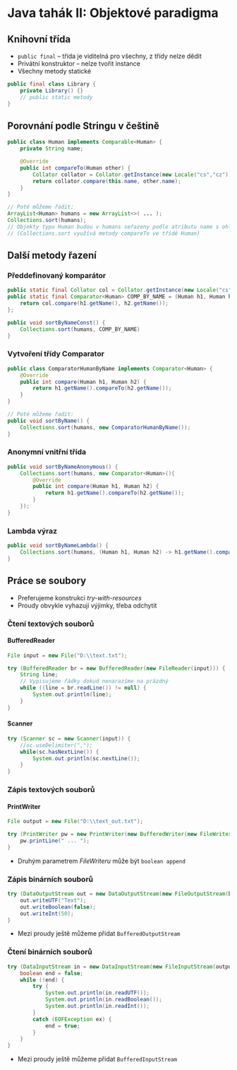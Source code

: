 # Java tahák II: Objektové paradigma

## Knihovní třída

* `public final` – třída je viditelná pro všechny, z třídy nelze dědit
* Privátní konstruktor – nelze tvořit instance
* Všechny metody statické

```java
public final class Library {
    private Library() {}
    // public static metody
}
```

## Porovnání podle Stringu v češtině

```java
public class Human implements Comparable<Human> {
    private String name;

    @Override
    public int compareTo(Human other) {
        Collator collator = Collator.getInstance(new Locale("cs","cz"));
        return collator.compare(this.name, other.name);
    }
}

// Poté můžeme řadit:
ArrayList<Human> humans = new ArrayList<>( ... );
Collections.sort(humans);
// Objekty typu Human budou v humans seřazeny podle atributu name s ohledem na českou abecedu
// (Collections.sort využívá metody compareTo ve třídě Human)
```

## Další metody řazení

### Předdefinovaný komparátor

```java
public static final Collator col = Collator.getInstance(new Locale("cs","cz"));
public static final Comparator<Human> COMP_BY_NAME = (Human h1, Human h2) -> {
    return col.compare(h1.getName(), h2.getName());
};

public void sortByNameConst() {
    Collections.sort(humans, COMP_BY_NAME)
}
```

### Vytvoření třídy Comparator

```java
public class ComparatorHumanByName implements Comparator<Human> {
    @Override
    public int compare(Human h1, Human h2) {
        return h1.getName().compareTo(h2.getName());
    }
}

// Poté můžeme řadit:
public void sortByName() {
    Collections.sort(humans, new ComparatorHumanByName());
}
```

### Anonymní vnitřní třída

```java
public void sortByNameAnonymous() {
    Collections.sort(humans, new Comparator<Human>(){
        @Override
        public int compare(Human h1, Human h2) {
            return h1.getName().compareTo(h2.getName());
        }
    });
}
```

### Lambda výraz

```java
public void sortByNameLambda() {
    Collections.sort(humans, (Human h1, Human h2) -> h1.getName().compareTo(h2.getName()));
}
```

## Práce se soubory

* Preferujeme konstrukci _try-with-resources_
* Proudy obvykle vyhazují výjimky, třeba odchytit

### Čtení textových souborů

#### BufferedReader

```java
File input = new File("D:\\text.txt");

try (BufferedReader br = new BufferedReader(new FileReader(input))) {
    String line;
    // Vypisujeme řádky dokud nenarazíme na prázdný
    while ((line = br.readLine()) != null) {
        System.out.println(line);
    }
}
```

#### Scanner

```java
try (Scanner sc = new Scanner(input)) {
    //sc.useDelimiter(",");
    while(sc.hasNextLine()) {
        System.out.println(sc.nextLine());
    }
}
```

### Zápis textových souborů

#### PrintWriter

```java
File output = new File("D:\\text_out.txt");

try (PrintWriter pw = new PrintWriter(new BufferedWriter(new FileWriter(output)))) {
    pw.printLine(" ... ");
}
```

* Druhým parametrem _FileWriteru_ může být `boolean append`

### Zápis binárních souborů

```java
try (DataOutputStream out = new DataOutputStream(new FileOutputStream(binaryFile))) {
    out.writeUTF("Text");
    out.writeBoolean(false);
    out.writeInt(50);
}
```

* Mezi proudy ještě můžeme přidat `BufferedOutputStream`

### Čtení binárních souborů

```java
try (DataInputStream in = new DataInputStream(new FileInputStream(output))) {
    boolean end = false;
    while (!end) {
        try {
            System.out.println(in.readUTF());
            System.out.println(in.readBoolean());
            System.out.println(in.readInt());                    
        }
        catch (EOFException ex) {
            end = true;
        }
    }
}
```

* Mezi proudy ještě můžeme přidat `BufferedInputStream`
